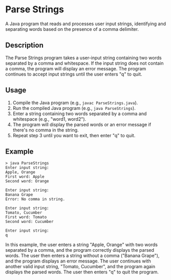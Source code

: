# Parse Strings

A Java program that reads and processes user input strings, identifying and separating words based on the presence of a comma delimiter.

## Description

The Parse Strings program takes a user-input string containing two words separated by a comma and whitespace. If the input string does not contain a comma, the program will display an error message. The program continues to accept input strings until the user enters "q" to quit.

## Usage

1. Compile the Java program (e.g., `javac ParseStrings.java`).
2. Run the compiled Java program (e.g., `java ParseStrings`).
3. Enter a string containing two words separated by a comma and whitespace (e.g., "word1, word2").
4. The program will display the parsed words or an error message if there's no comma in the string.
5. Repeat step 3 until you want to exit, then enter "q" to quit.

## Example

```plaintext
> java ParseStrings
Enter input string:
Apple, Orange
First word: Apple
Second word: Orange

Enter input string:
Banana Grape
Error: No comma in string.

Enter input string:
Tomato, Cucumber
First word: Tomato
Second word: Cucumber

Enter input string:
q
```
In this example, the user enters a string "Apple, Orange" with two words separated by a comma, and the program correctly displays the parsed words. The user then enters a string without a comma ("Banana Grape"), and the program displays an error message. The user continues with another valid input string, "Tomato, Cucumber", and the program again displays the parsed words. The user then enters "q" to quit the program.
